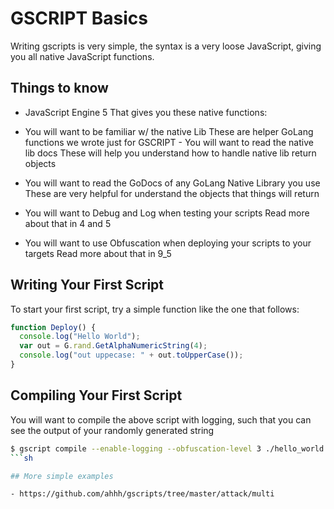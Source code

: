 # GSCRIPT Basics

Writing gscripts is very simple, the syntax is a very loose JavaScript,
giving you all native JavaScript functions.

## Things to know

- JavaScript Engine 5
  That gives you these native functions:

- You will want to be familiar w/ the native Lib
  These are helper GoLang functions we wrote just for GSCRIPT - You will want to read the native lib docs
  These will help you understand how to handle native lib return objects

- You will want to read the GoDocs of any GoLang Native Library you use
  These are very helpful for understand the objects that things will return

- You will want to Debug and Log when testing your scripts
  Read more about that in 4 and 5

- You will want to use Obfuscation when deploying your scripts to your targets
  Read more about that in 9_5

## Writing Your First Script

To start your first script, try a simple function like the one that follows:

```js
function Deploy() {
  console.log("Hello World");
  var out = G.rand.GetAlphaNumericString(4);
  console.log("out uppecase: " + out.toUpperCase());
}
```

## Compiling Your First Script

You will want to compile the above script with logging, such that you can see the output of
your randomly generated string

````sh
$ gscript compile --enable-logging --obfuscation-level 3 ./hello_world.gs
```sh

## More simple examples

- https://github.com/ahhh/gscripts/tree/master/attack/multi
````
